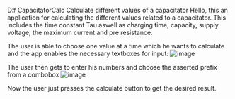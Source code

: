 D# CapacitatorCalc
Calculate different values of a capacitator
Hello, this an application for calculating the different values related to a capacitator.
This includes the time constant Tau aswell as charging time, capacity, supply voltage, the maximum current and pre resistance.

The user is able to choose one value at a time which he wants to calculate and the app enables the necessary textboxes for input:
![image](https://user-images.githubusercontent.com/113838545/196004405-c3dffe96-49a9-499e-b48e-a136dfab413c.png)

The user then gets to enter his numbers and choose the asserted prefix from a combobox
![image](https://user-images.githubusercontent.com/113838545/196004591-b45d15b5-d9e8-4aae-b587-cccd189e43bb.png)

Now the user just presses the calculate button to get the desired result.
